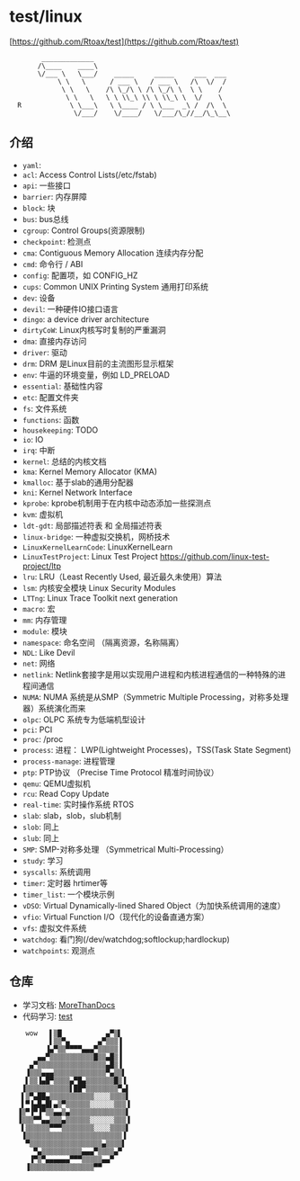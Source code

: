 # test/linux

[https://github.com/Rtoax/test](https://github.com/Rtoax/test)

```
        _____________
       /\____    ____\
       \/___ \   \___/    _____     _____     ___  ___
            \ \   \      / ___ \   / ___ \   /\  \/  /
             \ \   \    /\ \_/\ \ /\ \_/\ \  \ \    /
              \ \   \   \ \ \\_\ \\ \ \\_\ \  \/    \
  R            \ \___\   \ \____ / \ \___  _\ /  /\  \
                \/___/    \/____/   \/___/\_//__/\_\__\
```

## 介绍

* `yaml`: 
* `acl`: Access Control Lists(/etc/fstab)
* `api`: 一些接口
* `barrier`: 内存屏障
* `block`: 块
* `bus`: bus总线
* `cgroup`: Control Groups(资源限制)
* `checkpoint`: 检测点
* `cma`: Contiguous Memory Allocation 连续内存分配
* `cmd`: 命令行 / ABI
* `config`: 配置项，如 CONFIG_HZ
* `cups`: Common UNIX Printing System 通用打印系统
* `dev`: 设备
* `devil`: 一种硬件IO接口语言
* `dingo`: a device driver architecture
* `dirtyCoW`: Linux内核写时复制的严重漏洞
* `dma`: 直接内存访问
* `driver`: 驱动
* `drm`: DRM 是Linux目前的主流图形显示框架
* `env`: 牛逼的环境变量，例如 LD_PRELOAD
* `essential`: 基础性内容
* `etc`: 配置文件夹
* `fs`: 文件系统
* `functions`: 函数
* `housekeeping`: TODO
* `io`: IO
* `irq`: 中断
* `kernel`: 总结的内核文档
* `kma`: Kernel Memory Allocator (KMA)
* `kmalloc`: 基于slab的通用分配器
* `kni`: Kernel Network Interface
* `kprobe`: kprobe机制用于在内核中动态添加一些探测点
* `kvm`: 虚拟机
* `ldt-gdt`: 局部描述符表 和 全局描述符表
* `linux-bridge`: 一种虚拟交换机，网桥技术
* `LinuxKernelLearnCode`: LinuxKernelLearn
* `LinuxTestProject`: Linux Test Project https://github.com/linux-test-project/ltp
* `lru`: LRU（Least Recently Used, 最近最久未使用）算法
* `lsm`: 内核安全模块 Linux Security Modules
* `LTTng`: Linux Trace Toolkit next generation
* `macro`: 宏
* `mm`: 内存管理
* `module`: 模块
* `namespace`: 命名空间 （隔离资源，名称隔离）
* `NDL`: Like Devil
* `net`: 网络
* `netlink`: Netlink套接字是用以实现用户进程和内核进程通信的一种特殊的进程间通信
* `NUMA`: NUMA 系统是从SMP（Symmetric Multiple Processing，对称多处理器）系统演化而来
* `olpc`: OLPC 系统专为低端机型设计
* `pci`: PCI
* `proc`: /proc
* `process`: 进程： LWP(Lightweight Processes)，TSS(Task State Segment)
* `process-manage`: 进程管理
* `ptp`: PTP协议 （Precise Time Protocol 精准时间协议）
* `qemu`: QEMU虚拟机
* `rcu`: Read Copy Update
* `real-time`: 实时操作系统 RTOS
* `slab`: slab，slob，slub机制
* `slob`: 同上
* `slub`: 同上
* `SMP`: SMP-对称多处理 （Symmetrical Multi-Processing）
* `study`: 学习
* `syscalls`: 系统调用
* `timer`: 定时器 hrtimer等
* `timer_list`: 一个模块示例
* `vDSO`: Virtual Dynamically-lined Shared Object（为加快系统调用的速度）
* `vfio`: Virtual Function I/O（现代化的设备直通方案）
* `vfs`: 虚拟文件系统
* `watchdog`: 看门狗(/dev/watchdog;softlockup;hardlockup)
* `watchpoints`: 观测点




## 仓库

* 学习文档: [MoreThanDocs](https://github.com/Rtoax/MoreThanDocs)
* 代码学习: [test](https://github.com/Rtoax/test)


```
    wow   ▌▒█           ▄▀▒▌     
          ▌▒▒▀▄       ▄▀▒▒▒▐     
         ▐▄▀▒▒▀▀▀▀▄▄▄▀▒▒▒▒▒▐     
       ▄▄▀▒▒▒▒▒▒▒▒▒▒▒█▒▒▄█▒▐     
     ▄▀▒▒▒▒▒▒▒▒▒▒▒▒▒▒▒▒▒▄█▒▐ 
    ▐▒▒▒▄▄▄▒▒▒▒▒▒▒▒▒▒▒▒▒▀▄▒▒▌    
    ▌▒▒▐▄█▀▒▒▒▒▄▀█▄▒▒▒▒▒▒▒█▒▐    
   ▐▒▒▒▒▒▒▒▒▒▒▒▌██▀▒▒▒▒▒▒▒▒▀▄▌   
   ▌▒▀▄██▄▒▒▒▒▒▒▒▒▒▒▒░░░░▒▒▒▒▌   
   ▌▀▐▄█▄█▌▄▒▀▒▒▒▒▒▒░░░░░░▒▒▒▐   
  ▐▒▀▐▀▐▀▒▒▄▄▒▄▒▒▒▒▒▒▒▒▒▒▒▒▒▒▌  
  ▐▒▒▒▀▀▄▄▒▒▒▄▒▒▒▒▒▒░░░░░░▒▒▒▐   
   ▌▒▒▒▒▒▒▀▀▀▒▒▒▒▒▒▒▒░░░░▒▒▒▒▌   
   ▐▒▒▒▒▒▒▒▒▒▒▒▒▒▒▒▒▒▒▒▒▒▒▒▒▐    
    ▀▒▒▒▒▒▒▒▒▒▒▒▒▒▒▒▒▒▒▄▒▒▒▒▌    
      ▀▄▒▒▒▒▒▒▒▒▒▒▄▄▄▀▒▒▒▒▄▀     
     ▐▀▒▀▄▄▄▄▄▄▀▀▀▒▒▒▒▒▄▄▀       
    ▐▒▒▒▒▒▒▒▒▒▒▒▒▒▒▒▒▀▀         

```

